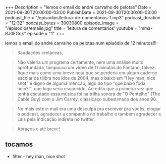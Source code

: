 +++
Description = "lemos o email do andré carvalho de pelotas"
Date = 2021-09-30T20:00:00-03:00
PublishDate = 2021-09-30T20:00:00-03:00
podcast_file = "/episodios/leitura-de-comentarios-1.mp3"
podcast_duration = "12:32"
podcast_bytes = 30030800
episode_image = "/episodios/emails.jpg"
title = 'leitura de comentários'
youtube = "mma-RJ0FGqk"
episode = "1"
+++

lemos o email do andré carvalho de pelotas num episódio de 12 minutos!!!:

> Saudações cretáceas,

> Não valeria um programa certamente, nem uma análise muito aprofundada,
> tampouco um vídeo de 11 minutos do Fantano, talvez fique mais como uma
> breve nota que se perderia em algum caderno escolar da tilibra nos idos
> de 2004, mas o baixo em "Hey man, nice shot" é digno de alguma menção,
> algo do tipo "que baixo foda, hein?!", que logo seria esquecido.
> Acredito que a primeira vez que tenha escutado essa música foi na trilha
> sonora de "O Pentelho" (The Cable Guy) com o Jim Carrey, classicaço
> subestimado dos anos 90.

> No mais este e-mail era uma desculpa pra escrever pra vocês, elogiar o
> podcast, agradecer a companhia no trabalho e também agradecer a Laís
> pela indicação indireta no twitter.

> Abraços e até breve!


## tocamos
* filter - hey man, nice shot
